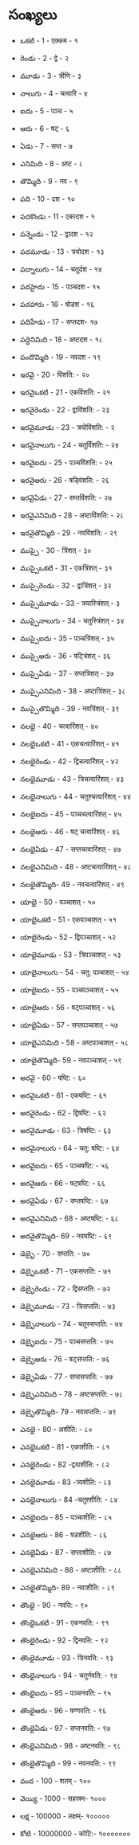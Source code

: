 # సంఖ్యలు 
- ఒకటి - 1 - एक्कम - १
- రెండు - 2 - द्वे - २
- మూడు - 3 - त्रीणि - ३ 
- నాలుగు - 4 - चत्वारि - ४ 
- ఐదు - 5 - पञ्च - ५ 
- ఆరు - 6 - षट् - ६ 
- ఏడు - 7 - सप्त - ७ 
- ఎనిమిది - 8 - अष्ट - ८ 
- తొమ్మిది - 9 - नव - ९ 
- పది - 10 - दश - १० 

- పదకొండు - 11 - एकादश - १ 
- పన్నెండు - 12 - द्वादश - १२
- పదమూడు - 13 - त्रयोदश - १३
- పద్నాలుగు - 14 - चतुर्दश - १४
- పదహైదు - 15 - पञ्चदश - १५
- పదహారు - 16 - षोडश - १६
- పదిహేడు - 17 - सप्तदश- १७ 
- పద్ధెనిమిది - 18 - अष्टदश - १८
- పందొమ్మిది - 19 - नवदश - १९ 
- ఇరవై - 20 - विंशति: - २० 
 
- ఇరవైఒకటి - 21 - एकविंशति: - २१ 
- ఇరవైరెండు - 22 - द्वाविंशति: - २३
- ఇరవైమూడు - 23 -  त्रयॊविंशति: - २ 
- ఇరవైనాలుగు - 24 - चतुर्विंशति: - २४
- ఇరవైఐదు - 25 - पञ्चविंशति: - २५
- ఇరవైఆరు - 26 - षड्विंशति: - २६
- ఇరవైఏడు - 27 - सप्तविंशति: - २७
- ఇరవైఎనిమిది - 28 - अष्टाविंशति: - २८
- ఇరవైతొమ్మిది - 29 - नवविंशति: - २९
- ముప్పై - 30 - त्रिंशत् - ३० 
 
- ముప్పైఒకటి  - 31 - एकत्रिंशत् - ३१ 
- ముప్పైరెండు - 32 - द्वात्रिंशत् - ३२
- ముప్పైమూడు - 33 - त्रयास्त्रिंशत् - ३
- ముప్పైనాలుగు - 34 - चतुस्त्रिंशत् - ३४
- ముప్పైఐదు - 35 - पञ्चत्रिंशत् - ३५
- ముప్పైఆరు - 36 - षट्त्रिंशत् - ३६
- ముప్పైఏడు - 37 - सप्तत्रिंशत् - ३७
- ముప్పైఎనిమిది  - 38 - अष्टात्रिंशत् - ३८
- ముప్పైతొమ్మిది  - 39 - नवत्रिंशत् - ३९
- నలభై  - 40 - चत्वारिंशत् - ४०  

  
- నలభైఒకటి  - 41 - एकचत्वारिंशत् - ४१ 
- నలభైరెండు - 42 - द्विचत्वारिंशत् - ४२
- నలభైమూడు - 43 - त्रिचत्वारिंशत् - ४३
- నలభైనాలుగు - 44 - चतुश्चत्वारिंशत् - ४४
- నలభైఐదు - 45 - पञ्चचत्वारिंशत् - ४५
- నలభైఆరు - 46 - षट् चत्वारिंशत् - ४६
- నలభైఏడు - 47 - सप्तचत्वारिंशत् - ४७
- నలభైఎనిమిది  - 48 - अष्टचत्वारिंशत् - ४८
- నలభైతొమ్మిది- 49 - नवचत्वारिंशत् - ४९
- యాభై - 50 - पञ्चाशत् - ५० 
 
- యాభైఒకటి  - 51 - एकपञ्चाशत् - ५१ 
- యాభైరెండు - 52 - द्विपञ्चाशत् - ५२
- యాభైమూడు - 53 - त्रिपञ्चाशत् - ५३
- యాభైనాలుగు - 54 - चतु: पञ्चाशत् - ५४
- యాభైఐదు - 55 - पञ्चपञ्चाशत् - ५५
- యాభైఆరు - 56 - षट्पञ्चाशत् - ५६
- యాభైఏడు - 57 - सप्तपञ्चाशत् - ५७
- యాభైఎనిమిది  - 58 - अष्टपञ्चाशत् - ५८
- యాభైతొమ్మిది- 59 - नवपञ्चाशत् - ५९
- అరవై - 60 - षष्टि: - ६० 
 
- అరవైఒకటి  - 61 - एकषष्टि: - ६१ 
- అరవైరెండు - 62 - द्विषष्टि: - ६२
- అరవైమూడు - 63 - त्रिषष्टि: - ६३
- అరవైనాలుగు - 64 - चतु: षष्टि: - ६४
- అరవైఐదు - 65 - पञ्चषष्टि: - ५६
- అరవైఆరు - 66 - षट्षष्टि: - ६६
- అరవైఏడు - 67 - सप्तषष्टि: - ६७
- అరవైఎనిమిది  - 68 - अष्टषष्टि: - ६८
- అరవైతొమ్మిది- 69 - नवषष्टि: - ६९
- డెబ్భై - 70 - सप्तति: - ७० 


- డెబ్భైఒకటి  - 71 - एकसप्तति: - ७१ 
- డెబ్భైరెండు - 72 - द्विसप्तति: - ७२
- డెబ్భైమూడు - 73 - त्रिसप्तति: - ७३
- డెబ్భైనాలుగు - 74 - चतुस्सप्तति: - ७४
- డెబ్భైఐదు - 75 - पञ्चसप्तति: - ७५
- డెబ్భైఆరు - 76 - षट्सप्तति: - ७६
- డెబ్భైఏడు - 77 - सप्तसप्तति: - ७७
- డెబ్భైఎనిమిది  - 78 - अष्टसप्तति: - ७८
- డెబ్భైతొమ్మిది- 79 - नवसप्तति: - ७९
- ఎనభై - 80 - अशीति: - ८० 

- ఎనభైఒకటి  - 81 - एकाशीति: - ८१ 
- ఎనభైరెండు - 82 -द्वयाशीति: - ८२
- ఎనభైమూడు - 83 -त्र्यशीति: - ८३
- ఎనభైనాలుగు - 84 -चतुश्शीति: - ८४
- ఎనభైఐదు - 85 - पञ्चाशीति: - ८५
- ఎనభైఆరు - 86 - षडशीति: - ८६
- ఎనభైఏడు - 87 - सप्ताशीति: - ८७
- ఎనభైఎనిమిది  - 88 - अष्टाशीति: - ८८
- ఎనభైతొమ్మిది- 89 - नवाशीति: - ८९
- తొంభై - 90 - नवति: - ९० 
 
- తొంభైఒకటి  - 91 - एकनवति: - ९१ 
- తొంభైరెండు - 92 - द्विनवति: - ९२
- తొంభైమూడు - 93 - त्रिनवति: - ९३
- తొంభైనాలుగు - 94 - चतुर्नवति: - ९४
- తొంభైఐదు - 95 - पञ्चनवति: - ९५
- తొంభైఆరు - 96 - षण्णवति: - ९६
- తొంభైఏడు - 97 - सप्तनवति: - ९७
- తొంభైఎనిమిది - 98 - अष्टनवति: - ९८
- తొంభైతొమ్మిది - 99 - नवनवति: - ९९
- వంద - 100 - शतम् - १०० 

- వెయ్యి - 1000 - सहस्रम- १००० 
- లక్ష - 100000 - लक्षम्- १०००००  
- కోటి - 10000000 - कोटि:- १०००००००  

